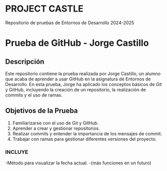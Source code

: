 # PROJECT CASTLE
Repositorio de pruebas de Entornos de Desarrollo 2024-2025

# Prueba de GitHub - Jorge Castillo

## Descripción

Este repositorio contiene la prueba realizada por Jorge Castillo, un alumno que acaba de aprender a usar GitHub en la asignatura de Entornos de Desarrollo. En esta prueba, Jorge ha aplicado los conceptos básicos de Git y GitHub, incluyendo la creación de un repositorio, la realización de commits y el uso de ramas.


## Objetivos de la Prueba

1. Familiarizarse con el uso de Git y GitHub.
2. Aprender a crear y gestionar repositorios.
3. Realizar commits y entender la importancia de los mensajes de commit.
4. Trabajar con ramas para gestionar diferentes versiones del proyecto.

### INCLUYE

-Método para visualizar la fecha actual.
-(más funciones en un futuro)

